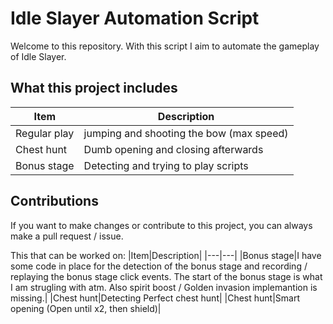 # Idle Slayer Automation Script

Welcome to this repository. With this script I aim to automate the gameplay of Idle Slayer.

## What this project includes

| Item         | Description                              |
| ------------ | ---------------------------------------- |
| Regular play | jumping and shooting the bow (max speed) |
| Chest hunt   | Dumb opening and closing afterwards      |
| Bonus stage  | Detecting and trying to play scripts     |

## Contributions

If you want to make changes or contribute to this project, you can always make a pull request / issue.

This that can be worked on:
|Item|Description|
|---|---|
|Bonus&nbsp;stage|I have some code in place for the detection of the bonus stage and recording / replaying the bonus stage click events. The start of the bonus stage is what I am strugling with atm. Also spirit boost / Golden invasion implemantion is missing.|
|Chest&nbsp;hunt|Detecting Perfect chest hunt|
|Chest&nbsp;hunt|Smart opening (Open until x2, then shield)|
